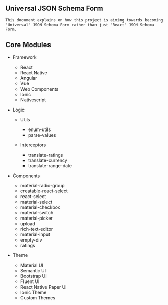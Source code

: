 ## Universal JSON Schema Form
```
This document explains on how this project is aiming towards becoming "Universal" JSON Schema Form rather than just "React" JSON Schema Form.
```

## Core Modules
- Framework
  - React
  - React Native
  - Angular
  - Vue
  - Web Components
  - Ionic
  - Nativescript

- Logic
  - Utils
    - enum-utils
    - parse-values

  - Interceptors
    - translate-ratings
    - translate-currency
    - translate-range-date

- Components
  - material-radio-group
  - creatable-react-select
  - react-select
  - material-select
  - material-checkbox
  - material-switch
  - material-picker
  - upload
  - rich-text-editor
  - material-input
  - empty-div
  - ratings

- Theme
  - Material UI
  - Semantic UI
  - Bootstrap UI
  - Fluent UI
  - React Native Paper UI
  - Ionic Theme
  - Custom Themes

